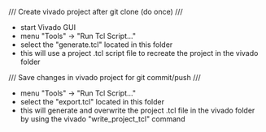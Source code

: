 /// Create vivado project after git clone (do once) ///
- start Vivado GUI
- menu "Tools" -> "Run Tcl Script..."
- select the "generate.tcl" located in this folder
- this will use a project .tcl script file to recreate the project in the vivado folder


/// Save changes in vivado project for git commit/push ///
- menu "Tools" -> "Run Tcl Script..."
- select the "export.tcl" located in this folder
- this will generate and overwrite the project .tcl file in the vivado folder by using the vivado "write_project_tcl" command